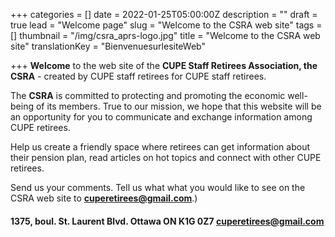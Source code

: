 +++
categories = []
date = 2022-01-25T05:00:00Z
description = ""
draft = true
lead = "Welcome page"
slug = "Welcome to the CSRA web site"
tags = []
thumbnail = "/img/csra_aprs-logo.jpg"
title = "Welcome to the CSRA web site"
translationKey = "BienvenuesurlesiteWeb"

+++
**Welcome** to the web site of the **CUPE Staff Retirees Association, the CSRA** - created by CUPE staff retirees for CUPE staff retirees.

The **CSRA** is committed to protecting and promoting the economic well-being of its members. True to our mission, we hope that this website will be an opportunity for you to communicate and exchange information among CUPE retirees.

Help us create a friendly space where retirees can get information about their pension plan, read articles on hot topics and connect with other CUPE retirees.

Send us your comments. Tell us what what you would like to see on the CSRA web site to  [**cuperetirees@gmail.com**](mailto:cuperetirees@gmail.com).)

#### **1375, boul. St. Laurent Blvd.  Ottawa ON K1G 0Z7 cuperetirees@gmail.com**